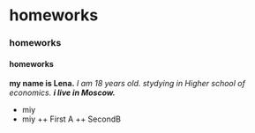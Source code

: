 # homeworks
### homeworks
#### homeworks
**my name is Lena.**
*I am 18 years old.*
_stydying in Higher school of economics._
***i live in Moscow.***
+ miy
+ miy
  ++  First A
  ++ SecondB
